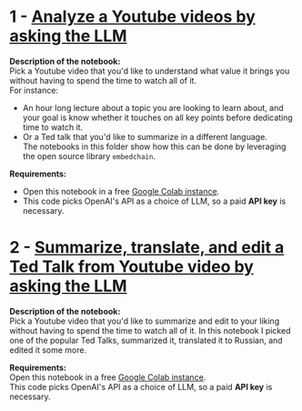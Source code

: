 # 1 - [Analyze a Youtube videos by asking the LLM](Analyze_a_Youtube_video_by_asking_the_LLM.ipynb)

**Description of the notebook:**  
Pick a Youtube video that you'd like to understand what value it brings you without having to spend the time to watch all of it.  
For instance: 
 * An hour long lecture about a topic you are looking to learn about, and your goal is know whether it touches on all key points before dedicating time to watch it.
 * Or a Ted talk that you'd like to summarize in a different language.  
The notebooks in this folder show how this can be done by leveraging the open source library `embedchain`.  

**Requirements:**  
* Open this notebook in a free [Google Colab instance](https://colab.research.google.com/).  
* This code picks OpenAI's API as a choice of LLM, so a paid **API key** is necessary.   

# 2 - [Summarize, translate, and edit a Ted Talk from Youtube video by asking the LLM  ](Summarize_translate_and_edit_a_TedTalk_video_by_asking_the_LLM.ipynb)

**Description of the notebook:**  
Pick a Youtube video that you'd like to summarize and edit to your liking without having to spend the time to watch all of it. In this notebook I picked one of the popular Ted Talks, summarized it, translated it to Russian, and edited it some more.  

**Requirements:**  
Open this notebook in a free [Google Colab instance](https://colab.research.google.com/).  
This code picks OpenAI's API as a choice of LLM, so a paid **API key** is necessary.  
